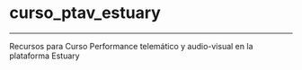 # curso_ptav_estuary

---

Recursos para Curso Performance telemático y audio-visual en la plataforma Estuary
